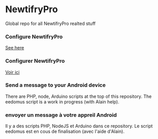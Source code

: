 # NewtifryPro
Global repo for all NewtifryPro realted stuff

### Configure NewtifryPro
  [See here](https://github.com/thunderace/NewtifryPro/blob/master/Documentation/NewtifryPro/StartHere.md)
  
### Configurer NewtifryPro
  [Voir ici](https://github.com/thunderace/NewtifryPro/blob/master/Documentation/NewtifryPro/CommencerIci.md)

### Send a message to your Android device
There are PHP, node, Arduino scripts at the top of this repository.
The eedomus script is a work in progress (with Alain help).

### envoyer un message à votre appreil Android
Il y a des scripts PHP, NodeJS et Arduino dans ce repository.
Le script eedomus est en cous de finalisation (avec l'aide d'Alain).
  

